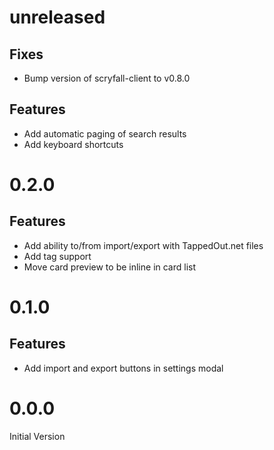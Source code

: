 # unreleased
## Fixes
* Bump version of scryfall-client to v0.8.0

## Features
* Add automatic paging of search results
* Add keyboard shortcuts

# 0.2.0
## Features
* Add ability to/from import/export with TappedOut.net files
* Add tag support
* Move card preview to be inline in card list

# 0.1.0
## Features
* Add import and export buttons in settings modal

# 0.0.0
Initial Version
